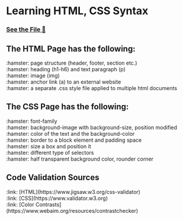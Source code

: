 <H1> Learning HTML, CSS Syntax </H1>

[<h3>See the File :roller_coaster:</h3>](http://users.metropolia.fi/~ekaterv/CSS%20Assignment%202/Prog.html)

<h2> The HTML Page has the following: </h2>
:hamster: page structure (header, footer, section etc.) <br>
:hamster: heading (h1-h6) and text paragraph (p) <br>
:hamster: image (img) <br>
:hamster: anchor link (a) to an external website <br>
:hamster: a separate .css style file applied  to multiple html documents <br>


<h2> The CSS Page has the following: </h2>
:hamster: font-family <br>
:hamster: background-image with background-size, position modified <br>
:hamster: color of the text and the background-color <br>
:hamster: border to a block element and padding space <br>
:hamster: size a box and position it <br>
:hamster: different type of selectors  <br>
:hamster: half transparent background color, rounder corner <br>

<h2>Code Validation Sources</h2>
:link: [HTML](https://www.jigsaw.w3.org/css-validator) <br>
:link: [CSS](https://www.validator.w3.org)<br>
:link: [Color Contrasts](https://www.webaim.org/resources/contrastchecker)
